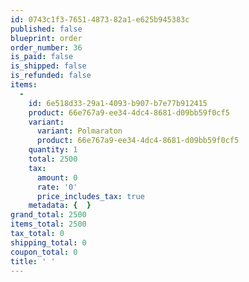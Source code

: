 ```yaml
---
id: 0743c1f3-7651-4873-82a1-e625b945383c
published: false
blueprint: order
order_number: 36
is_paid: false
is_shipped: false
is_refunded: false
items:
  -
    id: 6e518d33-29a1-4093-b907-b7e77b912415
    product: 66e767a9-ee34-4dc4-8681-d09bb59f0cf5
    variant:
      variant: Polmaraton
      product: 66e767a9-ee34-4dc4-8681-d09bb59f0cf5
    quantity: 1
    total: 2500
    tax:
      amount: 0
      rate: '0'
      price_includes_tax: true
    metadata: {  }
grand_total: 2500
items_total: 2500
tax_total: 0
shipping_total: 0
coupon_total: 0
title: ' '
---
```

